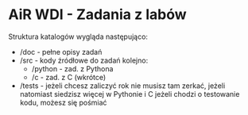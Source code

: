 # AiR WDI - Zadania z labów

Struktura katalogów wygląda następująco:
- /doc - pełne opisy zadań
- /src - kody źródłowe do zadań kolejno:
  - /python - zad. z Pythona
  - /c - zad. z C (wkrótce)
- /tests - jeżeli chcesz zaliczyć rok nie musisz tam zerkać, jeżeli natomiast siedzisz więcej w Pythonie i C jeżeli chodzi o testowanie kodu, możesz się pośmiać